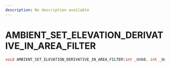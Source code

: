 ```yaml
---
description: No description available 
---
```


# AMBIENT_SET_ELEVATION_DERIVATIVE_IN_AREA_FILTER

```cpp
void AMBIENT_SET_ELEVATION_DERIVATIVE_IN_AREA_FILTER(int _Unk0, int _Unk1);
```